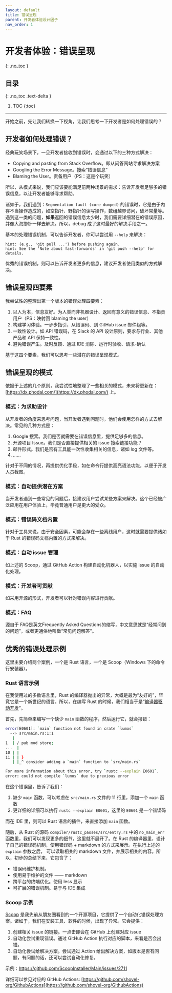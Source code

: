 ```yaml
---
layout: default
title: 错误呈现
parent: 开发者体验设计因子
nav_order: 1
---
```


# 开发者体验：错误呈现
{: .no_toc }

## 目录
{: .no_toc .text-delta }

1. TOC
{:toc}

---

开始之前，先让我们转换一下视角，让我们思考一下开发者是如何处理错误的？

## 开发者如何处理错误？

经典玩笑场景下，一旦开发者接收到错误时，会通过以下的三种方式解决：

 - Copying and pasting from Stack Overflow。即从问答网站寻求解决方案
 - Googling the Error Message。搜索“错误信息”
 - Blaming the User。责备用户（PS：这是个玩笑）

所以，从模式来说，我们应该要能满足前两种场景的需求：告诉开发者足够多的错误信息，以让开发者能够寻求帮助。

诸如于，我们遇到：`Segmentation fault (core dumped)`  的错误时，它是由于内存不当操作造成的，如空指针、野指针的读写操作，数组越界访问，破坏常量等。遇到这一类的问题，**如果**返回的错误信息太少时，我们需要详细潜在的错误原因，并像大海捞针一样去解决。所以，debug 成了这时最好的解决手段之一。

基本的处理错误机制，可以告诉开发者，你可以尝试用 `--help` 来解决：

```log
hint: (e.g., 'git pull ...') before pushing again.
hint: See the 'Note about fast-forwards' in 'git push --help' for details.
```

优秀的错误机制，则可以告诉开发者更多的信息，建议开发者使用类似的方式解决。

## 错误呈现四要素

我尝试性的整理出第一个版本的错误处理四要素：

1. 以人为本，信息友好。为人类而非机器设计、返回有意义的错误信息、不指责用户（PS：映射回 blaming the user）
2. 构建学习体验。一步步指引，从错误码、到 GitHub issue 邮件组等。
3. 一致性设计。如 API 错误码，在 Slack 的 API 设计原则，要求与行业、其他产品和 API 保持一致性。
4. 避免错误产生。及时反馈、通过 IDE 消除、运行时验收、请求-确认

基于这四个要素，我们可以思考一些潜在的错误呈现模式。

## 错误呈现的模式

依据于上述的几个原则，我尝试性地整理了一些相关的模式，未来将更新在：[https://dx.phodal.com/](https://dx.phodal.com/) 上。

### 模式：为求助设计

从开发者的角度来思考问题，当开发者遇到问题时，他们会使用怎样的方式去解决。常见的几种方式是：

1. Google 搜索。我们是否就需要在错误信息里，提供足够多的信息。
2. 开源项目 Issue。我们是否直接提供相关的 issue 搜索链接功能？
3. 邮件形式。我们是否有工具能一次性收集相关的信息，诸如 log 文件等。
4. ……

针对于不同的情况，再提供优化手段，如在命令行提供高亮语法功能，以便于开发人员截图。

### 模式：自动提供潜在方案

当开发者遇到一些常见的问题后，接建议用户尝试某些方案来解决。这个已经被广泛应用在用户体验上，毕竟普通用户是更大的受众。

### 模式：错误码文档内置

针对于工具来说，由于安全因素，可能会存在一些离线用户，这时就需要提供诸如于 Rust 的错误码文档内置的方式来解决。

### 模式：自动 issue 管理

如上述的 Scoop，通过 GitHub Action 构建自动化机器人，以实施 issue 的自动化处理。

### 模式：开发者可贡献

如采用开源的形式，开发者可以针对错误内容进行贡献。

### 模式：FAQ

源自于 FAQ是英文Frequently Asked Questions的缩写，中文意思就是“经常问到的问题”，或者更通俗地叫做“常见问题解答”。

## 优秀的错误处理示例

这里主要介绍两个案例，一个是 Rust 语言，一个是 Scoop（Windows 下的命令行安装器）。

### Rust 语言示例

在我使用过的多数语言里，Rust 的编译器抛出的异常，大概是最为“友好的”，毕竟它是一个新世纪的语言。所以，在编写 Rust 的时候，我们相当于是“[编译器驱动开发](https://www.phodal.com/blog/rust-compile-driven-design/)”。

首先，先简单来编写一个缺少 `main` 函数的程序，然后运行它，就会报错：

```bash
error[E0601]: `main` function not found in crate `lumos`
  --> src/main.rs:1:1
   |
1  | / pub mod store;
...  |
10 | |
11 | | }
   | |_^ consider adding a `main` function to `src/main.rs`

For more information about this error, try `rustc --explain E0601`.
error: could not compile `lumos` due to previous error
```

在这个错误里，告诉了我们：

1. 缺少 `main` 函数，可以考虑在 `src/main.rs` 文件的 11 行里，添加一个 `main` 函数 
2. 更详细的详细可以执行 `rustc --explain E0601`，这里的 `E0601` 是一个错误码

而在 IDE 里，则可以 Rust 语言的插件，来直接添加 `main` 函数。

随后，从 Rust 的源码 `compiler/rustc_passes/src/entry.rs` 中的 `no_main_err` 函数里，我们可以发现更多的细节，这里就不展开了。在 Rust 的编译器里，设计了自己的错误码机制，使用错误码 + markdown 的方式来展示。在执行上述的 `explain` 参数之后， 可以读取相关的 markdown 文件，并展示相关的内容。所以，初步的总结下来，它包含了：

- 错误码维护机制。
- 使用易于维护的文件 —— markdown
- 跨平台的终端优化。使用 less 显示 
- 可扩展的错误机制。易于与 IDE 集成

### Scoop 示例

[Scoop](https://github.com/ScoopInstaller/Main) 是我先前从朋友圈看到的一个开源项目，它提供了一个自动化错误处理方案。诸如于，我们在安装工具、软件的时候，出现了异常。它会提供：

1. 创建相关 issue 的链接。一点击即会在 GitHub 上创建对应 issue
2. 自动化尝试重现错误。通过 GitHub Action 执行对应的脚本，来看是否会出错。
3. 自动化尝试给解决方案。尝试通过 Action 给出解决方案，如版本是否有问题，有问题的话，还可以尝试自动化修复。

示例：https://github.com/ScoopInstaller/Main/issues/2711

详细可以参见对应的 GitHub Actions: [https://github.com/shovel-org/GithubActions](https://github.com/shovel-org/GithubActions)
